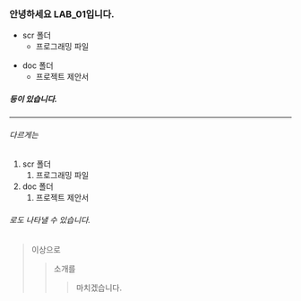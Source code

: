 ### 안녕하세요 LAB_01입니다.
* scr 폴더
  * 프로그래밍 파일
+ doc 폴더
  + 프로젝트 제안서
##### 등이 있습니다.
----------------
###### 다르게는 
1. scr 폴더
   1. 프로그래밍 파일
2. doc 폴더
   1. 프로젝트 제안서

###### 로도 나타낼 수 있습니다.

> 이상으로
>> 소개를
>>> 마치겠습니다.

